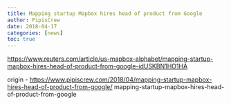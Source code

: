 ```yaml
---
title: Mapping startup Mapbox hires head of product from Google
author: PipisCrew
date: 2018-04-17
categories: [news]
toc: true
---
```


https://www.reuters.com/article/us-mapbox-alphabet/mapping-startup-mapbox-hires-head-of-product-from-google-idUSKBN1HO1HA

origin - https://www.pipiscrew.com/2018/04/mapping-startup-mapbox-hires-head-of-product-from-google/ mapping-startup-mapbox-hires-head-of-product-from-google
